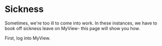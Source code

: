 # Sickness

Sometimes, we're too ill to come into work. In these instances, we have to book off sickness leave on MyView- this page will show you how.

First, log into MyView.

